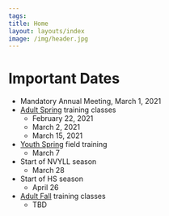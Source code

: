 ```yaml
---
tags:  
title: Home
layout: layouts/index
image: /img/header.jpg
---
```


# Important Dates
- Mandatory Annual Meeting, March 1, 2021
- [Adult Spring](/training) training classes
    - February 22, 2021
    - March 2, 2021
    - March 15, 2021
- [Youth Spring](/youth) field training
    - March 7
- Start of NVYLL season
    - March 28
- Start of HS season 
    - April 26
- [Adult Fall](/training) training classes
    - TBD



